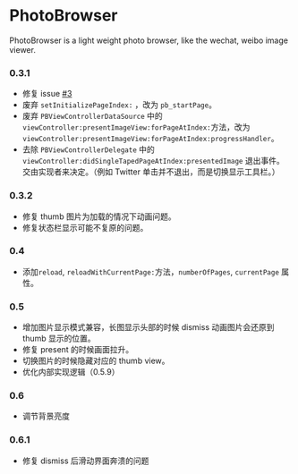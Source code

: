 # PhotoBrowser

PhotoBrowser is a light weight photo browser, like the wechat, weibo image viewer.



### 0.3.1

-   修复 issue [#3 ](https://github.com/cuzv/PhotoBrowser/issues/3)
-   废弃 `setInitializePageIndex:` ，改为 `pb_startPage`。
-   废弃 `PBViewControllerDataSource` 中的 `viewController:presentImageView:forPageAtIndex:`方法，改为 `viewController:presentImageView:forPageAtIndex:progressHandler`。
-   去除 `PBViewControllerDelegate` 中的 `viewController:didSingleTapedPageAtIndex:presentedImage` 退出事件。交由实现者来决定。（例如 Twitter 单击并不退出，而是切换显示工具栏。）


### 0.3.2

-   修复 thumb 图片为加载的情况下动画问题。
-   修复状态栏显示可能不复原的问题。



### 0.4

- 添加`reload`, `reloadWithCurrentPage:`方法，`numberOfPages`, `currentPage` 属性。

### 0.5

- 增加图片显示模式兼容，长图显示头部的时候 dismiss 动画图片会还原到 thumb 显示的位置。
- 修复 present 的时候画面拉升。
- 切换图片的时候隐藏对应的 thumb view。
- 优化内部实现逻辑（0.5.9）


### 0.6

- 调节背景亮度

### 0.6.1

- 修复 dismiss 后滑动界面奔溃的问题